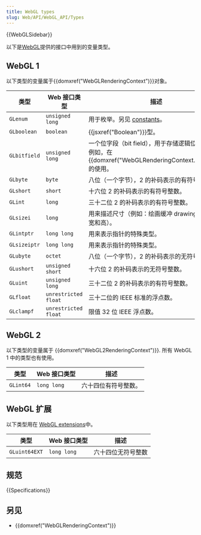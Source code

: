```yaml
---
title: WebGL types
slug: Web/API/WebGL_API/Types
---
```


{{WebGLSidebar}}

以下是[WebGL](/zh-CN/docs/Web/API/WebGL_API)提供的接口中用到的变量类型。

## WebGL 1

以下类型的变量属于{{domxref("WebGLRenderingContext")}}对象。

| 类型         | Web 接口类型         | 描述                                                                                                                          |
| ------------ | -------------------- | ----------------------------------------------------------------------------------------------------------------------------- |
| `GLenum`     | `unsigned long`      | 用于枚举。另见 [constants](/zh-CN/docs/Web/API/WebGL_API/Constants)。                                                         |
| `GLboolean`  | `boolean`            | {{jsxref("Boolean")}}型。                                                                                              |
| `GLbitfield` | `unsigned long`      | 一个位字段（bit field），用于存储逻辑位（bit）。例如，在 {{domxref("WebGLRenderingContext.clear()")}}的使用。 |
| `GLbyte`     | `byte`               | 八位（一个字节），2 的补码表示的有符号整数。                                                                                  |
| `GLshort`    | `short`              | 十六位 2 的补码表示的有符号整数。                                                                                             |
| `GLint`      | `long`               | 三十二位 2 的补码表示的有符号整数。                                                                                           |
| `GLsizei`    | `long`               | 用来描述尺寸（例如：绘画缓冲 drawing buffer 的宽和高）。                                                                      |
| `GLintptr`   | `long long`          | 用来表示指针的特殊类型。                                                                                                      |
| `GLsizeiptr` | `long long`          | 用来表示指针的特殊类型。                                                                                                      |
| `GLubyte`    | `octet`              | 八位（一个字节），2 的补码表示的无符号整数。                                                                                  |
| `GLushort`   | `unsigned short`     | 十六位 2 的补码表示的无符号整数。                                                                                             |
| `GLuint`     | `unsigned long`      | 三十二位 2 的补码表示的有符号整数。                                                                                           |
| `GLfloat`    | `unrestricted float` | 三十二位的 IEEE 标准的浮点数。                                                                                                |
| `GLclampf`   | `unrestricted float` | 限值 32 位 IEEE 浮点数。                                                                                                      |

## WebGL 2

以下类型的变量属于 {{domxref("WebGL2RenderingContext")}}. 所有 WebGL 1 中的类型也有使用。

| 类型      | Web 接口类型 | 描述                 |
| --------- | ------------ | -------------------- |
| `GLint64` | `long long`  | 六十四位有符号整数。 |

## WebGL 扩展

以下类型用在 [WebGL extensions](/zh-CN/docs/Web/API/WebGL_API/Using_Extensions)中。

| 类型          | Web 接口类型 | 描述               |
| ------------- | ------------ | ------------------ |
| `GLuint64EXT` | `long long`  | 六十四位无符号整数 |

## 规范

{{Specifications}}

## 另见

- {{domxref("WebGLRenderingContext")}}
